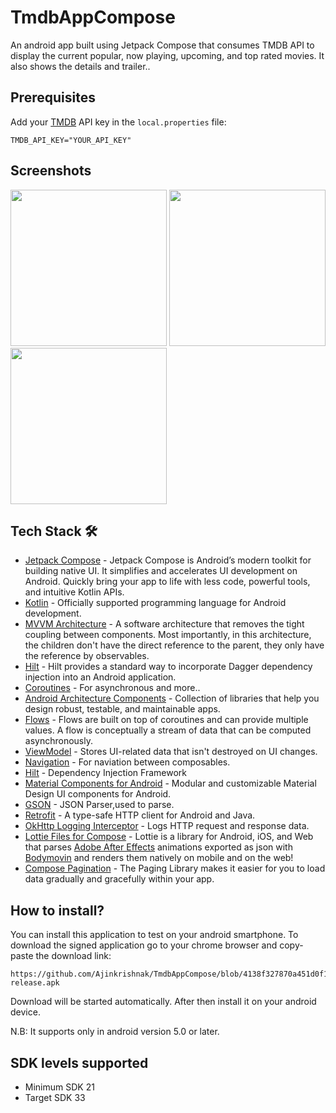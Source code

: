 # TmdbAppCompose
An android app built using Jetpack Compose that consumes TMDB API to display the current popular, now playing, upcoming, and top rated movies. It also shows the details and trailer..

## Prerequisites
Add your [TMDB](https://www.themoviedb.org/) API key in the `local.properties` file:
```
TMDB_API_KEY="YOUR_API_KEY"
```
## Screenshots
<img src="https://user-images.githubusercontent.com/48273411/210358426-4d34cf3e-67ba-4bcd-b13e-26b353e26ea4.png" width="250" /> <img src="https://user-images.githubusercontent.com/48273411/210358652-aaf94cfc-9c6d-43de-bf54-be6c2bc05661.png" width="250" /> <img src="https://user-images.githubusercontent.com/48273411/210358837-288db934-7dce-478a-b16d-1677ccc109e0.png" width="250" />

## Tech Stack 🛠
- [Jetpack Compose](https://developer.android.com/jetpack/compose/) - Jetpack Compose is Android’s modern toolkit for building native UI. It simplifies and accelerates UI development on Android. Quickly bring your app to life with less code, powerful tools, and intuitive Kotlin APIs.
- [Kotlin](https://kotlinlang.org/) - Officially supported programming language for Android development.
- [MVVM Architecture](https://developer.android.com/topic/architecture) - A software architecture that removes the tight coupling between components. Most importantly, in this architecture, the children don't have the direct reference to the parent, they only have the reference by observables.
- [Hilt](https://dagger.dev/hilt/) - Hilt provides a standard way to incorporate Dagger dependency injection into an Android application.
- [Coroutines](https://kotlinlang.org/docs/reference/coroutines-overview.html) - For asynchronous and more..
- [Android Architecture Components](https://developer.android.com/topic/libraries/architecture) - Collection of libraries that help you design robust, testable, and maintainable apps.
- [Flows](https://developer.android.com/kotlin/flow) - Flows are built on top of coroutines and can provide multiple values. A flow is conceptually a stream of data that can be computed asynchronously.
- [ViewModel](https://developer.android.com/topic/libraries/architecture/viewmodel) - Stores UI-related data that isn't destroyed on UI changes. 
- [Navigation](https://developer.android.com/jetpack/compose/navigation) - For naviation between composables.
- [Hilt](https://dagger.dev/hilt/) - Dependency Injection Framework
- [Material Components for Android](https://github.com/material-components/material-components-android) - Modular and customizable Material Design UI components for Android.
- [GSON](https://github.com/square/gson) - JSON Parser,used to parse.
- [Retrofit](https://github.com/square/retrofit) - A type-safe HTTP client for Android and Java.
- [OkHttp Logging Interceptor](https://github.com/square/okhttp/blob/master/okhttp-logging-interceptor/README.md) - Logs HTTP request and response data.
- [Lottie Files for Compose](https://github.com/airbnb/lottie) - Lottie is a library for Android, iOS, and Web that parses [Adobe After Effects](http://www.adobe.com/products/aftereffects.html) animations exported as json with [Bodymovin](https://github.com/airbnb/lottie-web) and renders them natively on mobile and on the web!
- [Compose Pagination](https://developer.android.com/jetpack/androidx/releases/paging) - The Paging Library makes it easier for you to load data gradually and gracefully within your app.

## How to install?

You can install this application to test on your android smartphone. To download the signed application go to your chrome browser and copy-paste the download link:

```
https://github.com/Ajinkrishnak/TmdbAppCompose/blob/4138f327870a451d0f12af24ed22420219eb32d1/app-release.apk
```

Download will be started automatically. After then install it on your android device.

N.B: It supports only in android version 5.0 or later.

SDK levels supported 
--------------------
- Minimum SDK 21
- Target SDK 33
